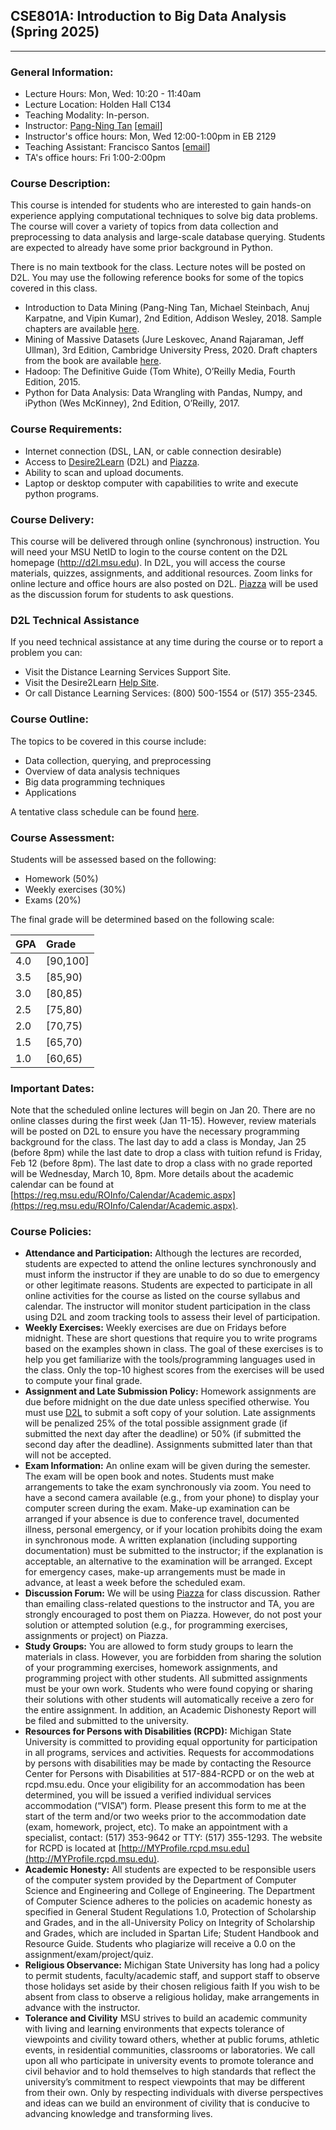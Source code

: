 ## CSE801A: Introduction to Big Data Analysis (Spring 2025)
---

### General Information:

- Lecture Hours: Mon, Wed: 10:20 - 11:40am
- Lecture Location: Holden Hall C134
- Teaching Modality: In-person.
- Instructor: [Pang-Ning Tan](http://www.cse.msu.edu/~ptan) [[email](mailto:ptan@msu.edu)] 
- Instructor's office hours: Mon, Wed 12:00-1:00pm in EB 2129
- Teaching Assistant:  Francisco Santos [[email](mailto:santosf3@msu.edu)] 
- TA's office hours: Fri 1:00-2:00pm

### Course Description: 
This course is intended for students who are interested to gain hands-on experience applying computational techniques to solve big data problems.
The course will cover a variety of topics from data collection and preprocessing to data analysis and large-scale database querying. Students are 
expected to already have some prior background in Python.

There is no main textbook for the class. Lecture notes will be posted on D2L. You may use the following reference books for some of the topics covered in this class.
-	Introduction to Data Mining (Pang-Ning Tan, Michael Steinbach, Anuj Karpatne, and Vipin Kumar), 2nd Edition, Addison Wesley, 2018. Sample chapters are available [here](https://www-users.cs.umn.edu/~kumar001/dmbook/index.php).
-	Mining of Massive Datasets (Jure Leskovec, Anand Rajaraman, Jeff Ullman), 3rd Edition, Cambridge University Press, 2020. Draft chapters from the book are available [here](http://www.mmds.org/).
-	Hadoop: The Definitive Guide (Tom White), O’Reilly Media, Fourth Edition, 2015.
-	Python for Data Analysis: Data Wrangling with Pandas, Numpy, and iPython (Wes McKinney), 2nd Edition, O’Reilly, 2017.

### Course Requirements:
-	Internet connection (DSL, LAN, or cable connection desirable)
-	Access to [Desire2Learn](https://d2l.msu.edu) (D2L) and [Piazza](https://piazza.com/msu/spring2025/cse801a). 
-	Ability to scan and upload documents.
-	Laptop or desktop computer with capabilities to write and execute python programs. 

### Course Delivery:
This course will be delivered through online (synchronous) instruction. You will need your MSU NetID to login to the course content on the D2L homepage (http://d2l.msu.edu). In D2L, you will access the course materials, quizzes, assignments, and additional resources. Zoom links for online lecture and office hours are also posted on D2L. [Piazza](https://piazza.com/msu/spring2025/cse801a) will be used as the discussion forum for students to ask questions. 

### D2L Technical Assistance
If you need technical assistance at any time during the course or to report a problem you can:
- Visit the Distance Learning Services Support Site.
- Visit the Desire2Learn [Help Site](http://help.d2l.msu.edu/).  
- Or call Distance Learning Services: (800) 500-1554 or (517) 355-2345.

### Course Outline: 
The topics to be covered in this course include:
- Data collection, querying, and preprocessing
- Overview of data analysis techniques
- Big data programming techniques 
- Applications 

A tentative class schedule can be found [here](https://pnt1234.github.io/CSE801A/schedule). 

### Course Assessment:
Students will be assessed based on the following:
- Homework (50%)
- Weekly exercises (30%)
- Exams (20%)

The final grade will be determined based on the following scale:

| GPA |   Grade  |
|-----|:---------|
| 4.0 | [90,100] |
| 3.5 | [85,90)  |
| 3.0 | [80,85)  |
| 2.5 | [75,80)  |
| 2.0 | [70,75)  |
| 1.5 | [65,70)  |
| 1.0 | [60,65)  |

### Important Dates:
Note that the scheduled online lectures will begin on Jan 20. There are no online classes during the first week (Jan 11-15). However, review materials will be posted on D2L to ensure you have the necessary programming background for the class. The last day to add a class is Monday, Jan 25 (before 8pm) while the last date to drop a class with tuition refund is Friday, Feb 12 (before 8pm). The last date to drop a class with no grade reported will be Wednesday, March 10, 8pm. More details about the academic calendar can be found at [https://reg.msu.edu/ROInfo/Calendar/Academic.aspx](https://reg.msu.edu/ROInfo/Calendar/Academic.aspx).

### Course Policies:

- **Attendance and Participation:** Although the lectures are recorded, students are expected to attend the online lectures synchronously and must inform the instructor if they are unable to do so due to emergency or other legitimate reasons. Students are expected to participate in all online activities for the course as listed on the course syllabus and calendar. The instructor will monitor student participation in the class using D2L and zoom tracking tools to assess their level of participation.
- **Weekly Exercises:** Weekly exercises are due on Fridays before midnight. These are short questions that require you to write programs based on the examples shown in class. The goal of these exercises is to help you get familiarize with the tools/programming languages used in the class. Only the top-10 highest scores from the exercises will be used to compute your final grade. 
- **Assignment and Late Submission Policy:** Homework assignments are due before midnight on the due date unless specified otherwise.  You must use [D2L](http://d2l.msu.edu) to submit a soft copy of your solution. Late assignments will be penalized 25% of the total possible assignment grade (if submitted the next day after the deadline) or 50% (if submitted the second day after the deadline). Assignments submitted later than that will not be accepted.
- **Exam Information:** An online exam will be given during the semester. The exam will be open book and notes. Students must make arrangements to take the exam synchronously via zoom. You need to have a second camera available (e.g., from your phone) to display your computer screen during the exam. Make-up examination can be arranged if your absence is due to conference travel, documented illness, personal emergency, or if your location prohibits doing the exam in synchronous mode. A written explanation (including supporting documentation) must be submitted to the instructor; if the explanation is acceptable, an alternative to the examination will be arranged. Except for emergency cases, make-up arrangements must be made in advance, at least a week before the scheduled exam. 
- **Discussion Forum:** We will be using [Piazza](https://piazza.com/msu/spring2025/cse801a) for class discussion. Rather than emailing class-related questions to the instructor and TA, you are strongly encouraged to post them on Piazza. However, do not post your solution or attempted solution (e.g., for programming exercises, assignments or project) on Piazza. 
- **Study Groups:** You are allowed to form study groups to learn the materials in class. However, you are forbidden from sharing the solution of your programming exercises, homework assignments, and programming project with other students. All submitted assignments must be your own work. Students who were found copying or sharing their solutions with other students will automatically receive a zero for the entire assignment. In addition, an Academic Dishonesty Report will be filed and submitted to the university.
- **Resources for Persons with Disabilities (RCPD):** Michigan State University is committed to providing equal opportunity for participation in all programs, services and activities. Requests for accommodations by persons with disabilities may be made by contacting the Resource Center for Persons with Disabilities at 517-884-RCPD or on the web at rcpd.msu.edu. Once your eligibility for an accommodation has been determined, you will be issued a verified individual services accommodation (“VISA”) form. Please present this form to me at the start of the term and/or two weeks prior to the accommodation date (exam, homework, project, etc). To make an appointment with a specialist, contact:  (517) 353-9642 or TTY:  (517) 355-1293. The website for RCPD is located at [http://MYProfile.rcpd.msu.edu](http://MYProfile.rcpd.msu.edu).
- **Academic Honesty:** All students are expected to be responsible users of the computer system provided by the Department of Computer Science and Engineering and College of Engineering. The Department of Computer Science adheres to the policies on academic honesty as specified in General Student Regulations 1.0, Protection of Scholarship and Grades, and in the all-University Policy on Integrity of Scholarship and Grades, which are included in Spartan Life; Student Handbook and Resource Guide. Students who plagiarize will receive a 0.0 on the assignment/exam/project/quiz.  
- **Religious Observance:** Michigan State University has long had a policy to permit students, faculty/academic staff, and support staff to observe those holidays set aside by their chosen religious faith If you wish to be absent from class to observe a religious holiday, make arrangements in advance with the instructor.
- **Tolerance and Civility** MSU strives to build an academic community with living and learning environments that expects tolerance of viewpoints and civility toward others, whether at public forums, athletic events, in residential communities, classrooms or laboratories. We call upon all who participate in university events to promote tolerance and civil behavior and to hold themselves to high standards that reflect the university’s commitment to respect viewpoints that may be different from their own. Only by respecting individuals with diverse perspectives and ideas can we build an environment of civility that is conducive to advancing knowledge and transforming lives.
